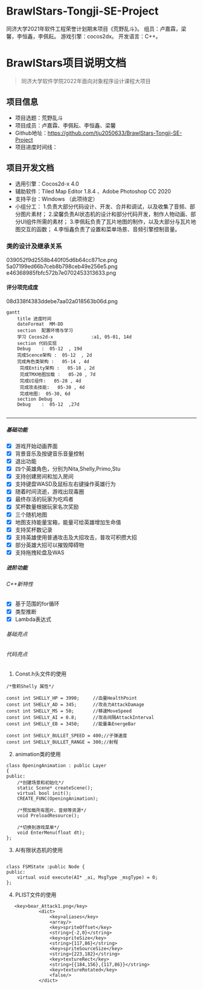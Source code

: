 # BrawlStars-Tongji-SE-Project
同济大学2021年软件工程荣誉计划期末项目《荒野乱斗》。
组员：卢嘉霖，梁馨，李恒鑫，李佩耘。
游戏引擎：cocos2dx。
开发语言：C++。
# BrawlStars项目说明文档
> 同济大学软件学院2022年面向对象程序设计课程大项目
## 项目信息
- 项目选题：荒野乱斗
- 项目成员：卢嘉霖、李佩耘、李恒鑫、梁馨
- Github地址：https://github.com/tju2050633/BrawlStars-Tongji-SE-Project
- 项目进度时间线：


## 项目开发文档
- 选用引擎：Cocos2d-x 4.0
- 辅助软件：Tiled Map Editor 1.8.4 、Adobe Photoshop CC 2020
- 支持平台：Windows  （此项待定）
- 小组分工：
   1.负责大部分代码设计、开发、合并和调试，以及收集了音频、部分图片素材；
   2.梁馨负责AI状态机的设计和部分代码开发，制作人物动画、部分UI组件所需的素材；
   3.李佩耘负责了瓦片地图的制作，以及大部分与瓦片地图交互的函数；
   4.李恒鑫负责了设置和菜单场景、音频引擎控制音量。

### 类的设计及继承关系
039052f9d2558b440f05d6b64cc871ce.png
5a07199ed66b7ceb8b798ceb49e256e5.png
e46368985fbfc572b7e0702453313633.png


#### 评分项完成度
08d338f4383ddebe7aa02a018563b06d.png
```
gantt
    title 进度时间
    dateFormat  MM-DD
    section  配置环境与学习     
    学习 Cocos2d-x              :a1, 05-01, 14d
    section 代码实现
    Debug    :  05-12  , 19d
    完成Scence架构 :  05-12  , 2d
    完成角色类架构 :   05-14 , 4d
     完成Entity架构 :   05-18 , 2d
     完成TMX地图加载 :   05-20 , 7d
     完成UI组件:   05-28 , 4d
     完成攻击技能:   05-30 , 4d
     完成地图:  05-30, 6d
    section Debug
    Debug    :  05-12  ,27d
 
```


---
##### 基础功能
- [x] 游戏开始动画界面
- [x] 背景音乐及按键音乐音量控制
- [x] 退出功能
- [x] 四个英雄角色，分别为Nita,Shelly,Primo,Stu
- [x] 支持创建房间和加入房间
- [x] 支持键盘WASD及鼠标左右键操作英雄行为
- [x] 随着时间流逝，游戏出现毒圈
- [x] 最终存活的玩家为吃鸡者
- [x] 奖杯数量根据玩家名次奖励
- [x] 三个随机地图
- [x] 地图支持能量宝箱，能量可给英雄增加生命值
- [x] 支持奖杯数记录
- [x] 支持英雄使用普通攻击及大招攻击，普攻可积攒大招
- [x] 部分英雄大招可以摧毁障碍物
- [x] 支持拖拽轮盘及WAS

##### 进阶功能

###### C++新特性
- [x] 基于范围的for循环
- [x] 类型推断
- [x] Lambda表达式

###### 基础亮点

###### 代码亮点

1. Const.h头文件的使用

```
/*雪莉Shelly 属性*/

const int SHELLY_HP = 3990;		//血量HealthPoint
const int SHELLY_AD = 345;		//攻击力AttackDamage
const int SHELLY_MS = 50;		//移速MoveSpeed
const int SHELLY_AI = 0.8;		//攻击间隔AttackInterval
const int SHELLY_EB = 3450;		//能量条EnergeBar

const int SHELLY_BULLET_SPEED = 400;//子弹速度
const int SHELLY_BULLET_RANGE = 300;//射程

```

2. animation类的使用

```
class OpeningAnimation : public Layer
{
public:
	/*创建场景和初始化*/
	static Scene* createScene();
	virtual bool init();
	CREATE_FUNC(OpeningAnimation);

	/*预加载所有图片、音频等资源*/
	void PreloadResource();

	/*切换到游戏菜单*/
	void EnterMenu(float dt);
};

```

3. AI有限状态机的使用

```

class FSMState :public Node {
public:
	virtual void execute(AI* _ai, MsgType _msgType) = 0;
};
```

4. PLIST文件的使用

```
   <key>bear_Attack1.png</key>
            <dict>
                <key>aliases</key>
                <array/>
                <key>spriteOffset</key>
                <string>{-2,0}</string>
                <key>spriteSize</key>
                <string>{117,86}</string>
                <key>spriteSourceSize</key>
                <string>{223,182}</string>
                <key>textureRect</key>
                <string>{{184,156},{117,86}}</string>
                <key>textureRotated</key>
                <false/>
            </dict>
```

